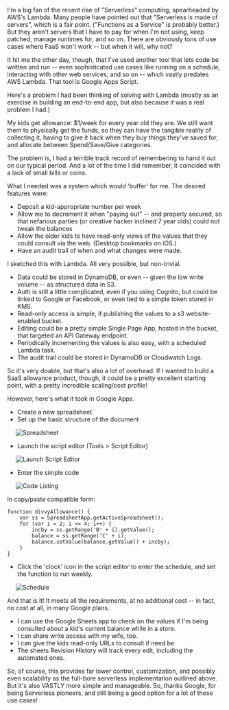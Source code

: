 <!-- 
.. title: The Serverless Tool Nobody Talks About
.. slug: the-serverless-tool-nobody-talks-about
.. date: 2016-07-25 22:43:28 UTC
.. tags: 
.. category: 
.. link: 
.. description: 
.. type: text
-->

I'm a big fan of the recent rise of "Serverless" computing, spearheaded by AWS's Lambda. Many people have pointed out that "Serverless is made of servers", which is a fair point. ("Functions as a Service" is probably better.) But they aren't servers that I have to pay for when I'm not using, keep patched, manage runtimes for, and so on. There are obviously tons of use cases where FaaS won't work -- but when it will, why not?

It hit me the other day, though, that I've used another tool that lets code be written and run -- even sophisticated use cases like running on a schedule, interacting with other web services, and so on -- which vastly predates AWS Lambda. That tool is Google Apps Script.

Here's a problem I had been thinking of solving with Lambda (mostly as an exercise in building an end-to-end app, but also because it was a real problem I had.)

My kids get allowance: $1/week for every year old they are.
We still want them to physically get the funds, so they can have the tangible reality of collecting it, having to give it back when they buy things they've saved for, and allocate between Spend/Save/Give categories.

The problem is, I had a terrible track record of remembering to hand it out on our typical period. And a lot of the time I did remember, it coincided with a lack of small bills or coins.

What I needed was a system which would 'buffer' for me. The desired features were:

* Deposit a kid-appropriate number per week
* Allow me to decrement it when "paying out" -- and properly secured, so that nefarious parties (or creative hacker inclined 7 year olds) could not tweak the balances
* Allow the older kids to have read-only views of the values that they could consult via the web. (Desktop bookmarks on iOS.)
* Have an audit trail of when and what changes were made.

I sketched this with Lambda. All very possible, but non-trivial.

* Data could be stored in DynamoDB, or even -- given the low write volume -- as structured data in S3.
* Auth is still a little complicated, even if you using Cognito, but could be linked to Google or Facebook, or even tied to a simple token stored in KMS.
* Read-only access is simple, if publishing the values to a s3 website-enabled bucket.
* Editing could be a pretty simple Single Page App, hosted in the bucket, that targeted an API Gateway endpoint.
* Periodically incrementing the values is also easy, with a scheduled Lambda task.
* The audit trail could be stored in DynamoDB or Cloudwatch Logs.

So it's very doable, but that's also a lot of overhead. If I wanted to build a SaaS allowance product, though, it could be a pretty excellent starting point, with a pretty incredible scaling/cost profile!

However, here's what it took in Google Apps.

* Create a new spreadsheet.
* Set up the basic structure of the document

<div style="max-width:400px;padding-left:20px;">
    <img alt="Spreadsheet" style="max-width:100%;" src="/images/serverless_google/01_sheet.png"/>
</div>


* Launch the script editor (Tools &gt; Script Editor)

<div style="max-width:400px;padding-left:20px;">
    <img alt="Launch Script Editor" style="max-width:100%;" src="/images/serverless_google/02_script_editor.png"/>
</div>

* Enter the simple code

<div style="max-width:400px;padding-left:20px;">
<img alt="Code Listing" style="max-width:100%;" src="/images/serverless_google/03_code_listing.png"/>
</div>

In copy/paste compatible form:

    function divvyAllowance() {
        var ss = SpreadsheetApp.getActiveSpreadsheet();
        for (var i = 2; i <= 4; i++) {
            incby = ss.getRange('B' + i).getValue();
            balance = ss.getRange('C' + i);
            balance.setValue(balance.getValue() + incby);
        }
    }

* Click the 'clock' icon in the script editor to enter the schedule, and set the function to run weekly.


<div style="max-width:400px;padding-left:20px;">
    <img alt="Schedule" style="max-width:100%;" src="/images/serverless_google/04_schedule.png"/>
</div>

And that is it! It meets all the requirements, at no additional cost -- in fact, no cost at all, in many Google plans.

* I can use the Google Sheets app to check on the values if I'm being consulted about a kid's current balance while in a store.
* I can share write access with my wife, too.
* I can give the kids read-only URLs to consult if need be
* The sheets Revision History will track every edit, including the automated ones.

So, of course, this provides far lower control, customization, and possibly even scalability as the full-bore serverless implementation outlined above. But it's also VASTLY more simple and manageable. So, thanks Google, for being Serverless pioneers, and still being a good option for a lot of these use cases!
